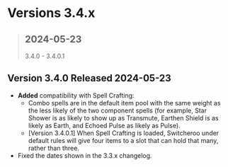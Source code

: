 # **Versions 3.4.x**
>## **2024-05-23**
>3.4.0 - 3.4.0.1


## Version 3.4.0 Released 2024-05-23
- **Added** compatibility with Spell Crafting:
  - Combo spells are in the default item pool with the same weight as the less likely of the two component spells (for example, Star Shower is as likely to show up as Transmute, Earthen Shield is as likely as Earth, and Echoed Pulse as likely as Pulse).
  - [Version 3.4.0.1] When Spell Crafting is loaded, Switcheroo under default rules will give four items to a slot that can hold that many, rather than three.
- Fixed the dates shown in the 3.3.x changelog.